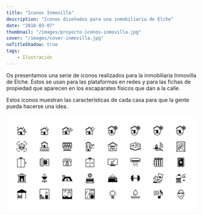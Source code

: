 ```yaml
---
title: "Iconos Inmovilla"
description: "Iconos diseñados para una inmobiliaria de Elche"
date: "2018-03-07"
thumbnail: "/images/proyecto-iconos-inmovilla.jpg"
cover: "/images/cover-inmovilla.jpg"
noTitleShadow: true
tags:
    - Ilustración
---
```


Os presentamos una serie de iconos realizados para la inmobiliaria Inmovilla de Elche. Estos se usan para las plataformas en redes y para las fichas de propiedad que aparecen en los escaparates físicos que dan a la calle.

Estos iconos muestran las características de cada casa para que la gente pueda hacerse una idea.

<hidden>
<img src="inmovilla.png" />
</hidden>
<zoom-image src="inmovilla.png"></zoom-image>
